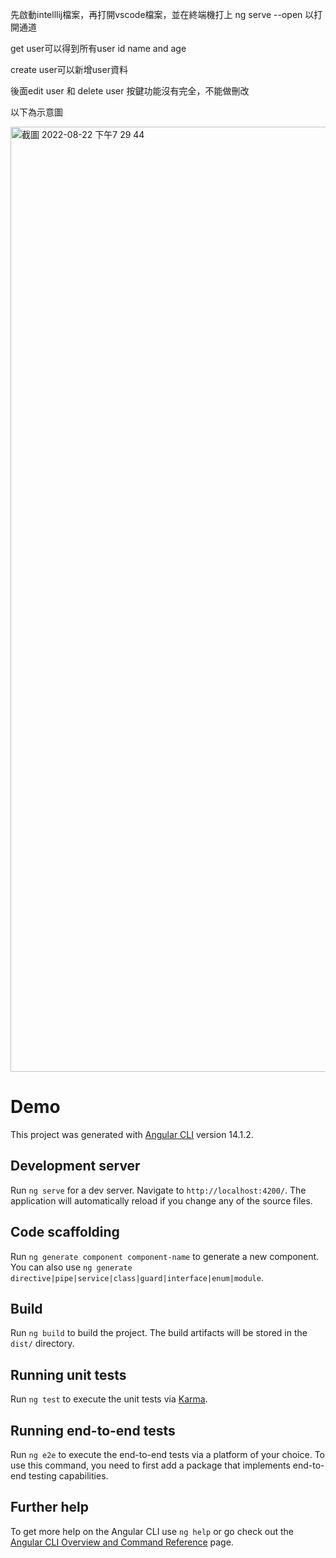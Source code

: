 先啟動intelllij檔案，再打開vscode檔案，並在終端機打上 ng serve --open 以打開通道

get user可以得到所有user id name and age

create user可以新增user資料

後面edit user 和 delete user 按鍵功能沒有完全，不能做刪改

以下為示意圖


<img width="1512" alt="截圖 2022-08-22 下午7 29 44" src="https://user-images.githubusercontent.com/101085201/185917659-938667c4-6738-49ac-acdf-6b19e5752282.png">






# Demo

This project was generated with [Angular CLI](https://github.com/angular/angular-cli) version 14.1.2.

## Development server

Run `ng serve` for a dev server. Navigate to `http://localhost:4200/`. The application will automatically reload if you change any of the source files.

## Code scaffolding

Run `ng generate component component-name` to generate a new component. You can also use `ng generate directive|pipe|service|class|guard|interface|enum|module`.

## Build

Run `ng build` to build the project. The build artifacts will be stored in the `dist/` directory.

## Running unit tests

Run `ng test` to execute the unit tests via [Karma](https://karma-runner.github.io).

## Running end-to-end tests

Run `ng e2e` to execute the end-to-end tests via a platform of your choice. To use this command, you need to first add a package that implements end-to-end testing capabilities.

## Further help

To get more help on the Angular CLI use `ng help` or go check out the [Angular CLI Overview and Command Reference](https://angular.io/cli) page.
